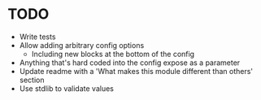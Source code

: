 # TODO

- Write tests
- Allow adding arbitrary config options
    - Including new blocks at the bottom of the config
- Anything that's hard coded into the config expose as a parameter
- Update readme with a 'What makes this module different than others' section
- Use stdlib to validate values

